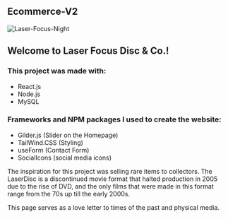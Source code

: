 ## Ecommerce-V2

![Laser-Focus-Night](https://github.com/user-attachments/assets/004a5c5e-8910-42f0-842c-40cdf45b7d49)

## Welcome to Laser Focus Disc & Co.!

### This project was made with:

- React.js
- Node.js
- MySQL

### Frameworks and NPM packages I used to create the website:

- Gilder.js (Slider on the Homepage)
- TailWind.CSS (Styling)
- useForm (Contact Form)
- SocialIcons (social media icons)

The inspiration for this project was selling rare items to collectors. The LaserDisc is a discontinued movie format that halted production in 2005 due to the rise of DVD, and the only films that were made in this format range from the 70s up till the early 2000s.

This page serves as a love letter to times of the past and physical media.
